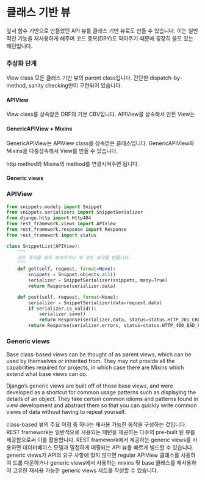 # 클래스 기반 뷰

앞서 함수 기반으로 만들었던 API 뷰를 클래스 기반 뷰로도 만들 수 있습니다. 이는 일반적인 기능을 재사용하게 해주며 코드 중복(DRY)도 막아주기 때문에 굉장히 쓸모 있는 패턴입니다.


### 추상화 단계

View class
모든 클래스 기반 뷰의 parent class입니다.
간단한 dispatch-by-method, sanity checking만이 구현되어 있습니다.

#### APIView
View class를 상속받은 DRF의 기본 CBV입니다.
APIView를 상속해서 만든 View는 

#### GenericAPIView + Mixins
GenericAPIView는 APIView class를 상속받은 클래스입니다.
GenericAPIView와 Mixins을 다중상속해서 View를 만들 수 있습니다.

http method와 Mixins의 method를 연결시켜주면 됩니다.

#### Generic views



### APIView

```python
from snippets.models import Snippet
from snippets.serializers import SnippetSerializer
from django.http import Http404
from rest_framework.views import APIView
from rest_framework.response import Response
from rest_framework import status

class SnippetList(APIView):
    """
    코드 조각을 모두 보여주거나 새 코드 조각을 만듭니다.
    """
    def get(self, request, format=None):
        snippets = Snippet.objects.all()
        serializer = SnippetSerializer(snippets, many=True)
        return Response(serializer.data)

    def post(self, request, format=None):
        serializer = SnippetSerializer(data=request.data)
        if serializer.is_valid():
            serializer.save()
            return Response(serializer.data, status=status.HTTP_201_CREATED)
        return Response(serializer.errors, status=status.HTTP_400_BAD_REQUEST)
```



### Generic views

Base class-based views can be thought of as parent views, which can be used by themselves or inherited from. They may not provide all the capabilities required for projects, in which case there are Mixins which extend what base views can do.

Django’s generic views are built off of those base views, and were developed as a shortcut for common usage patterns such as displaying the details of an object. They take certain common idioms and patterns found in view development and abstract them so that you can quickly write common views of data without having to repeat yourself.

class-based 뷰의 주요 이점 중 하나는 재사용 가능한 동작을 구성하는 것입니다. REST framework는 일반적으로 사용되는 패턴을 제공하는 다수의 pre-built 된 뷰를 제공함으로써 이를 활용합니다. REST framework에서 제공하는 generic views를 사용하면 데이터베이스 모델과 밀접하게 매핑되는 API 뷰를 빠르게 빌드할 수 있습니다. generic views가 API의 요구 사항에 맞지 않으면 regular APIView 클래스를 사용하여 드롭 다운하거나 generic views에서 사용하는 mixins 및 base 클래스를 재사용하여 고유한 재사용 가능한 generic views 세트를 작성할 수 있습니다.